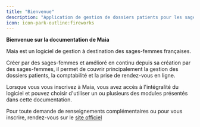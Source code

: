```yaml
---
title: "Bienvenue"
description: "Application de gestion de dossiers patients pour les sages-femmes"
icon: icon-park-outline:fireworks
---
```


**Bienvenue sur la documentation de Maia**

Maia est un logiciel de gestion à destination des sages-femmes françaises.

Créer par des sages-femmes et amélioré en continu depuis sa création par des sages-femmes, il permet de couvrir principalement la gestion des dossiers patients, la comptabilité et la prise de rendez-vous en ligne.

Lorsque vous vous inscrivez à Maia, vous avez accès à l'intégralité du logiciel et pouvez choisir d'utiliser un ou plusieurs des modules présentés dans cette documentation.  

Pour toute demande de renseignements complémentaires ou pour vous inscrire, rendez-vous sur le [site officiel](https://maia-by-dokos.fr)